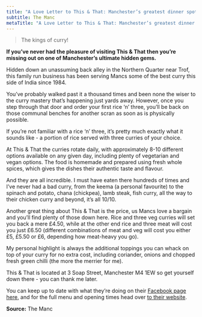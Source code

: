 ```yaml
---
title: "A Love Letter to This & That: Manchester’s greatest dinner spot"
subtitle: The Manc
metaTitle: "A Love Letter to This & That: Manchester’s greatest dinner spot"
---
```


> The kings of curry!

**If you’ve never had the pleasure of visiting This & That then you’re missing out on one of Manchester’s ultimate hidden gems.**

Hidden down an unassuming back alley in the Northern Quarter near Trof, this family run business has been serving Mancs some of the best curry this side of India since 1984.

You’ve probably walked past it a thousand times and been none the wiser to the curry mastery that’s happening just yards away. However, once you step through that door and order your first rice ‘n’ three, you’ll be back on those communal benches for another scran as soon as is physically possible.

If you’re not familiar with a rice ‘n’ three, it’s pretty much exactly what it sounds like - a portion of rice served with three curries of your choice.

At This & That the curries rotate daily, with approximately 8-10 different options available on any given day, including plenty of vegetarian and vegan options. The food is homemade and prepared using fresh whole spices, which gives the dishes their authentic taste and flavour.

And they are all incredible. I must have eaten there hundreds of times and I’ve never had a bad curry, from the keema (a personal favourite) to the spinach and potato, chana (chickpea), lamb steak, fish curry, all the way to their chicken curry and beyond, it’s all 10/10.

Another great thing about This & That is the price, us Mancs love a bargain and you’ll find plenty of those down here. Rice and three veg curries will set you back a mere £4.50, while at the other end rice and three meat will cost you just £6.50 (different combinations of meat and veg will cost you either £5, £5.50 or £6, depending how meat-heavy you go).

My personal highlight is always the additional toppings you can whack on top of your curry for no extra cost, including coriander, onions and chopped fresh green chilli (the more the merrier for me).

This & That is located at 3 Soap Street, Manchester M4 1EW so get yourself down there - you can thank me later.

You can keep up to date with what they’re doing on their [Facebook page here](https://www.facebook.com/ThisAndThatManchester/), and for the full menu and opening times head over [to their website](https://thisandthatcafe.co.uk/menu/).

**Source:** The Manc
